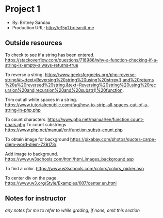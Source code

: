 # Project 1
+ By: Britney Sandau
+ Production URL: <http://e15p1.britsmitt.me>

## Outside resources

To check to see if a string has been entered.
https://stackoverflow.com/questions/718986/why-a-function-checking-if-a-string-is-empty-always-returns-true

To reverse a string.
https://www.geeksforgeeks.org/php-reverse-string/#:~:text=Reversing%20string%20using%20strrev(),and%20returns%20a%20reversed%20string.&text=Reversing%20string%20using%20recursion%20and,recursion%20and%20substr()%20function.

Trim out all white spaces in a string. https://www.tutorialrepublic.com/faq/how-to-strip-all-spaces-out-of-a-string-in-php.php

To count characters. https://www.php.net/manual/en/function.count-chars.php
To count substrings https://www.php.net/manual/en/function.substr-count.php

To obtain image for background https://pixabay.com/photos/quotes-carpe-diem-word-diem-729173/

Add image to background. https://www.w3schools.com/html/html_images_background.asp

To find a color. https://www.w3schools.com/colors/colors_picker.asp

To center div on the page. https://www.w3.org/Style/Examples/007/center.en.html

## Notes for instructor
*any notes for me to refer to while grading; if none, omit this section* 

